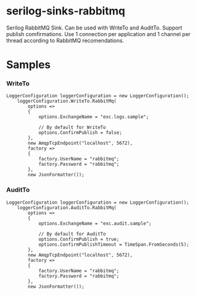# serilog-sinks-rabbitmq
Serilog RabbitMQ Sink. Can be used with WriteTo and AuditTo. Support publish comfirmations. Use 1 connection per application and 1 channel per thread according to RabbitMQ recomendations.
# Samples

### WriteTo
```
LoggerConfiguration loggerConfiguration = new LoggerConfiguration();
    loggerConfiguration.WriteTo.RabbitMq(
        options =>
        {
            options.ExchangeName = "exc.logs.sample";
	    
            // By default for WriteTo
            options.ConfirmPublish = false;
        },
        new AmqpTcpEndpoint("localhost", 5672),
        factory =>
        {
            factory.UserName = "rabbitmq";
            factory.Password = "rabbitmq";
        },
        new JsonFormatter());
```
### AuditTo
```
LoggerConfiguration loggerConfiguration = new LoggerConfiguration();
    loggerConfiguration.AuditTo.RabbitMq(
        options =>
        {
            options.ExchangeName = "exc.audit.sample";

            // By default for AuditTo
            options.ConfirmPublish = true;                    
            options.ConfirmPublishTimeout = TimeSpan.FromSeconds(5);
        },
        new AmqpTcpEndpoint("localhost", 5672),
        factory =>
        {
            factory.UserName = "rabbitmq";
            factory.Password = "rabbitmq";
        },
        new JsonFormatter());
```